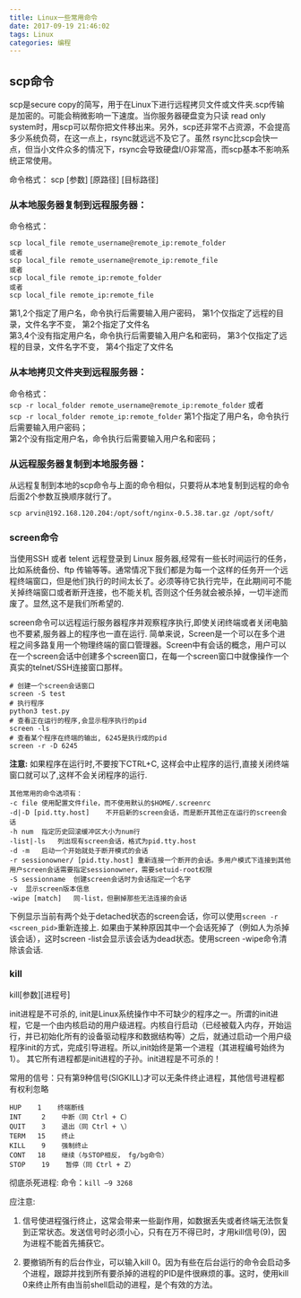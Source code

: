 ```yaml
---
title: Linux一些常用命令
date: 2017-09-19 21:46:02
tags: Linux
categories: 编程
---
```


## scp命令
scp是secure copy的简写，用于在Linux下进行远程拷贝文件或文件夹.scp传输是加密的。可能会稍微影响一下速度。当你服务器硬盘变为只读 read only system时，用scp可以帮你把文件移出来。另外，scp还非常不占资源，不会提高多少系统负荷，在这一点上，rsync就远远不及它了。虽然 rsync比scp会快一点，但当小文件众多的情况下，rsync会导致硬盘I/O非常高，而scp基本不影响系统正常使用。

命令格式：
scp [参数] [原路径] [目标路径]

### 从本地服务器复制到远程服务器：
命令格式：  
```
scp local_file remote_username@remote_ip:remote_folder  
或者  
scp local_file remote_username@remote_ip:remote_file  
或者  
scp local_file remote_ip:remote_folder  
或者  
scp local_file remote_ip:remote_file 
```

第1,2个指定了用户名，命令执行后需要输入用户密码，
第1个仅指定了远程的目录，文件名字不变，
第2个指定了文件名  
第3,4个没有指定用户名，命令执行后需要输入用户名和密码，
第3个仅指定了远程的目录，文件名字不变，
第4个指定了文件名 

### 从本地拷贝文件夹到远程服务器：  
命令格式：  
`scp -r local_folder remote_username@remote_ip:remote_folder`
或者  
`scp -r local_folder remote_ip:remote_folder`
第1个指定了用户名，命令执行后需要输入用户密码；  
第2个没有指定用户名，命令执行后需要输入用户名和密码；

### 从远程服务器复制到本地服务器： 
从远程复制到本地的scp命令与上面的命令相似，只要将从本地复制到远程的命令后面2个参数互换顺序就行了。

`scp arvin@192.168.120.204:/opt/soft/nginx-0.5.38.tar.gz /opt/soft/`

### screen命令
 当使用SSH 或者 telent 远程登录到 Linux 服务器,经常有一些长时间运行的任务，比如系统备份、ftp 传输等等。通常情况下我们都是为每一个这样的任务开一个远程终端窗口，但是他们执行的时间太长了。必须等待它执行完毕，在此期间可不能关掉终端窗口或者断开连接，也不能关机, 否则这个任务就会被杀掉，一切半途而废了。显然,这不是我们所希望的.

screen命令可以远程运行服务器程序并观察程序执行,即使关闭终端或者关闭电脑也不要紧,服务器上的程序也一直在运行.
简单来说，Screen是一个可以在多个进程之间多路复用一个物理终端的窗口管理器。Screen中有会话的概念，用户可以在一个screen会话中创建多个screen窗口，在每一个screen窗口中就像操作一个真实的telnet/SSH连接窗口那样。
```shell
# 创建一个screen会话窗口
screen -S test
# 执行程序
python3 test.py
# 查看正在运行的程序,会显示程序执行的pid
screen -ls
# 查看某个程序在终端的输出, 6245是执行成的pid
screen -r -D 6245
```
**注意:** 如果程序在运行时,不要按下CTRL+C, 这样会中止程序的运行,直接关闭终端窗口就可以了,这样不会关闭程序的运行.

```
其他常用的命令选项有：
-c file	使用配置文件file，而不使用默认的$HOME/.screenrc
-d|-D [pid.tty.host]	不开启新的screen会话，而是断开其他正在运行的screen会话
-h num	指定历史回滚缓冲区大小为num行
-list|-ls	列出现有screen会话，格式为pid.tty.host
-d -m	启动一个开始就处于断开模式的会话
-r sessionowner/ [pid.tty.host]	重新连接一个断开的会话。多用户模式下连接到其他用户screen会话需要指定sessionowner，需要setuid-root权限
-S sessionname	创建screen会话时为会话指定一个名字
-v	显示screen版本信息
-wipe [match]	同-list，但删掉那些无法连接的会话
```
下例显示当前有两个处于detached状态的screen会话，你可以使用`screen -r <screen_pid>`重新连接上.
如果由于某种原因其中一个会话死掉了（例如人为杀掉该会话），这时screen -list会显示该会话为dead状态。使用screen -wipe命令清除该会话.

### kill
kill[参数][进程号]

init进程是不可杀的,
init是Linux系统操作中不可缺少的程序之一。所谓的init进程，它是一个由内核启动的用户级进程。内核自行启动（已经被载入内存，开始运行，并已初始化所有的设备驱动程序和数据结构等）之后，就通过启动一个用户级程序init的方式，完成引导进程。所以,init始终是第一个进程（其进程编号始终为1）。 其它所有进程都是init进程的子孙。init进程是不可杀的！

常用的信号：只有第9种信号(SIGKILL)才可以无条件终止进程，其他信号进程都有权利忽略
```
HUP    1    终端断线
INT     2    中断（同 Ctrl + C）
QUIT    3    退出（同 Ctrl + \）
TERM   15    终止
KILL    9    强制终止
CONT   18    继续（与STOP相反， fg/bg命令）
STOP    19    暂停（同 Ctrl + Z）
```

彻底杀死进程:
命令：`kill –9 3268 `

应注意:
1. 信号使进程强行终止，这常会带来一些副作用，如数据丢失或者终端无法恢复到正常状态。发送信号时必须小心，只有在万不得已时，才用kill信号(9)，因为进程不能首先捕获它。

2. 要撤销所有的后台作业，可以输入kill 0。因为有些在后台运行的命令会启动多个进程，跟踪并找到所有要杀掉的进程的PID是件很麻烦的事。这时，使用kill 0来终止所有由当前shell启动的进程，是个有效的方法。